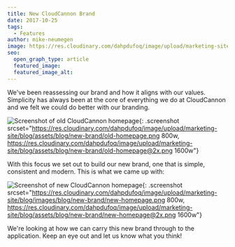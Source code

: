 ```yaml
---
title: New CloudCannon Brand
date: 2017-10-25
tags:
  - Features
author: mike-neumegen
image: https://res.cloudinary.com/dahpdufoq/image/upload/marketing-site/blog/uploads/blog-blue-confetti.jpg
seo:
  open_graph_type: article
  featured_image:
  featured_image_alt:
---
```


We've been reassessing our brand and how it aligns with our values. Simplicity has always been at the core of everything we do at CloudCannon and we felt we could do better with our branding.

![Screenshot of old CloudCannon homepage](https://res.cloudinary.com/dahpdufoq/image/upload/marketing-site/blog/assets/blog/new-brand/old-homepage.png){: .screenshot srcset="https://res.cloudinary.com/dahpdufoq/image/upload/marketing-site/blog/assets/blog/new-brand/old-homepage.png 800w, https://res.cloudinary.com/dahpdufoq/image/upload/marketing-site/blog/assets/blog/new-brand/old-homepage@2x.png 1600w"}

With this focus we set out to build our new brand, one that is simple, consistent and modern. This is what we came up with:

![Screenshot of new CloudCannon homepage](https://res.cloudinary.com/dahpdufoq/image/upload/marketing-site/blog/assets/blog/new-brand/new-homepage.png){: .screenshot srcset="https://res.cloudinary.com/dahpdufoq/image/upload/marketing-site/blog/images/blog/new-brand/new-homepage.png 800w, https://res.cloudinary.com/dahpdufoq/image/upload/marketing-site/blog/assets/blog/new-brand/new-homepage@2x.png 1600w"}

We're looking at how we can carry this new brand through to the application. Keep an eye out and let us know what you think\!